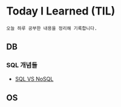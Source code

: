 # Today I Learned (TIL)
```
오늘 하루 공부한 내용을 정리해 기록합니다.
```
## DB
### SQL 개념들
- [SQL VS NoSQL](https://github.com/seonyong-kim/TIL/blob/main/DataBase/SQL%20VS%20NoSQL)
## OS
